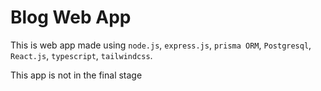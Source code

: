 # Blog Web App

This is web app made using `node.js`, `express.js`, `prisma ORM`, `Postgresql`, `React.js`, `typescript`, `tailwindcss`.


This app is not in the final stage

